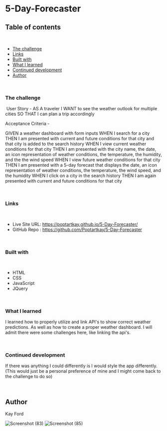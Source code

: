 # 5-Day-Forecaster

## Table of contents
​
  - [The challenge](#the-challenge)
  - [Links](#links)
  - [Built with](#built-with)
  - [What I learned](#what-i-learned)
  - [Continued development](#continued-development)
- [Author](#author)

​
​
​
### The challenge
​
User Story -
 AS A traveler
I WANT to see the weather outlook for multiple cities
SO THAT I can plan a trip accordingly


Acceptance Criteria -

​GIVEN a weather dashboard with form inputs
WHEN I search for a city
THEN I am presented with current and future conditions for that city and that city is added to the search history
WHEN I view current weather conditions for that city
THEN I am presented with the city name, the date, an icon representation of weather conditions, the temperature, the humidity, and the the wind speed
WHEN I view future weather conditions for that city
THEN I am presented with a 5-day forecast that displays the date, an icon representation of weather conditions, the temperature, the wind speed, and the humidity
WHEN I click on a city in the search history
THEN I am again presented with current and future conditions for that city

​
### Links
​

- Live Site URL: https://poptartkay.github.io/5-Day-Forecaster/
- GitHub Repo : https://github.com/Poptartkay/5-Day-Forecaster

​
### Built with
​
- HTML
- CSS
- JavaScript
- JQuery

​
### What I learned

I learned how to properly utilize and link API's to show correct weather predictions. As well as
how to create a proper weather dashboard. I will admit there were some challenges here, like linking the
api's. 
​

​
### Continued development
If there was anything I could differently is I would style the app differently.
(This would just be a personal preference of mine and I might come back to the challenge to do so)

​
## Author
Kay Ford


![Screenshot (83)](https://user-images.githubusercontent.com/91912984/214998396-67e88fae-6aff-4466-81f3-283d6e57ce26.png)
![Screenshot (85)](https://user-images.githubusercontent.com/91912984/214998401-b18660a0-f37d-4d3e-a9e7-d7fa80489892.png)

